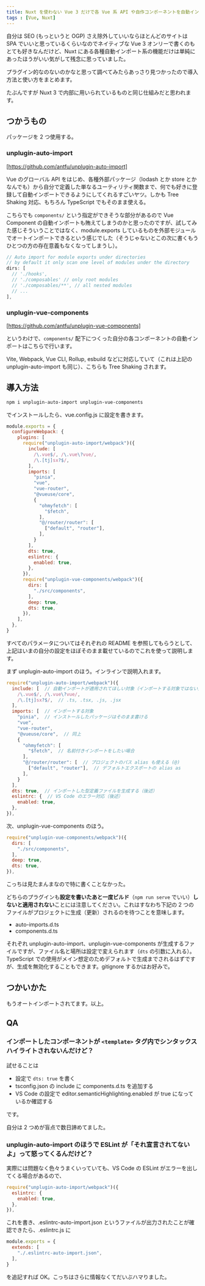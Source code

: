 ```yaml
---
title: Nuxt を使わない Vue 3 だけで各 Vue 系 API や自作コンポーネントを自動インポートする
tags : [Vue, Nuxt]
---
```


自分は SEO (もっというと OGP) さえ除外していいならほとんどのサイトは SPA でいいと思っているくらいなのでネイティブな Vue 3 オンリーで書くのもとても好きなんだけど、Nuxt にある各種自動インポート系の機能だけは単純にあったほうがいい気がして残念に思っていました。

プラグイン的なのないのかなと思って調べてみたらあっさり見つかったので導入方法と使い方をまとめます。

たぶんですが Nuxt 3 で内部に用いられているものと同じ仕組みだと思われます。

## つかうもの

パッケージを 2 つ使用する。

### unplugin-auto-import

[https://github.com/antfu/unplugin-auto-import]

Vue のグローバル API をはじめ、各種外部パッケージ（lodash とか store とかなんでも）から自分で定義した単なるユーティリティ関数まで、何でも好きに登録して自動インポートできるようにしてくれるすごいヤツ。しかも Tree Shaking 対応、もちろん TypeScript でもそのまま使える。

こちらでも `components/` という指定ができそうな部分があるので Vue Component の自動インポートも賄えてしまうのかと思ったのですが、試してみた感じそういうことではなく、module.exports しているものを外部モジュールでオートインポートできるという感じでした（そうじゃないとこの次に書くもうひとつの方の存在意義もなくなってしまうし）。

```ts
// Auto import for module exports under directories
// by default it only scan one level of modules under the directory
dirs: [
  // './hooks',
  // './composables' // only root modules
  // './composables/**', // all nested modules
  // ...
],
```

### unplugin-vue-components

[https://github.com/antfu/unplugin-vue-components]

というわけで、`components/` 配下につくった自分の各コンポーネントの自動インポートはこちらで行います。

Vite, Webpack, Vue CLI, Rollup, esbuild などに対応していて（これは上記の unplugin-auto-import も同じ）、こちらも Tree Shaking されます。

## 導入方法

```bash
npm i unplugin-auto-import unplugin-vue-components
```

でインストールしたら、vue.config.js に設定を書きます。

```js
module.exports = {
  configureWebpack: {
    plugins: [
      require("unplugin-auto-import/webpack")({
        include: [
          /\.vue$/, /\.vue\?vue/,
          /\.[tj]sx?$/,
        ],
        imports: [
          "pinia",
          "vue",
          "vue-router",
          "@vueuse/core",
          {
            "ohmyfetch": [
              "$fetch",
            ],
            "@/router/router": [
              ["default", "router"],
            ],
          }
        ],
        dts: true,
        eslintrc: {
          enabled: true,
        },
      }),
      require("unplugin-vue-components/webpack")({
        dirs: [
          "./src/components",
        ],
        deep: true,
        dts: true,
      }),
    ],
  },
}
```

すべてのパラメータについてはそれぞれの README を参照してもらうとして、上記はいまの自分の設定をほぼそのまま載せているのでこれを使って説明します。

まず unplugin-auto-import のほう。インラインで説明入れます。

```js
require("unplugin-auto-import/webpack")({
  include: [  // 自動インポートが適用されてほしい対象（インポートする対象ではない）
    /\.vue$/, /\.vue\?vue/,
    /\.[tj]sx?$/,  // .ts, .tsx, .js, .jsx
  ],
  imports: [  // インポートする対象
    "pinia",  // インストールしたパッケージはそのまま書ける
    "vue",
    "vue-router",
    "@vueuse/core",  // 同上
    {
      "ohmyfetch": [
        "$fetch",  // 名前付きインポートをしたい場合
      ],
      "@/router/router": [  // プロジェクトのパス alias も使える (@)
        ["default", "router"],  // デフォルトエクスポートの alias as
      ],
    }
  ],
  dts: true,  // インポートした型定義ファイルを生成する（後述）
  eslintrc: {  // VS Code のエラー対応（後述）
    enabled: true,
  },
}),
```

次、unplugin-vue-components のほう。

```js
require("unplugin-vue-components/webpack")({
  dirs: [
    "./src/components",
  ],
  deep: true,
  dts: true,
}),
```

こっちは見たまんまなので特に書くことなかった。

どちらのプラグインも<strong>設定を書いたあと一度ビルド</strong>（`npm run serve` でいい）<strong>しないと適用されない</strong>ことには注意してください。これはすなわち下記の 2 つのファイルがプロジェクトに生成（更新）されるのを待つことを意味します。

- auto-imports.d.ts
- components.d.ts

それぞれ unplugin-auto-import、unplugin-vue-components が生成するファイルですが、ファイル名と場所は設定で変えられます（`dts` の引数に入れる）。TypeScript での使用がメイン想定のためデフォルトで生成までされるはずですが、生成を無効化することもできます。gitignore するかはお好みで。

## つかいかた

もうオートインポートされてます。以上。

## QA

### インポートしたコンポーネントが `<template>` タグ内でシンタックスハイライトされないんだけど？

試せることは

- 設定で `dts: true` を書く
- tsconfig.json の include に components.d.ts を追加する
- VS Code の設定で editor.semanticHighlighting.enabled が true になっているか確認する

です。

自分は 2 つめが盲点で数日諦めてました。

### unplugin-auto-import のほうで ESLint が「それ宣言されてないよ」って怒ってくるんだけど？

実際には問題なく色々うまくいっていても、VS Code の ESLint がエラーを出してくる場合があるので、

```js
require("unplugin-auto-import/webpack")({
  eslintrc: {
    enabled: true,
  },
}),
```

これを書き、.eslintrc-auto-import.json というファイルが出力されたことが確認できたら、.eslintrc.js に

```js
module.exports = {
  extends: [
    "./.eslintrc-auto-import.json",
  ],
}
```

を追記すれば OK。こっちはさらに情報なくてだいぶハマりました。
